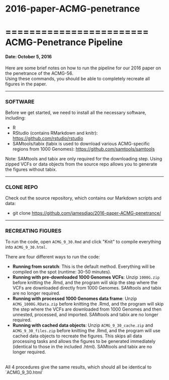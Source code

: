 # 2016-paper-ACMG-penetrance

========================
ACMG-Penetrance Pipeline
========================

#### Date: October 5, 2016

Here are some brief notes on how to run the pipeline for our 2016 paper on the penetrance of the ACMG-56. <br />
Using these commands, you should be able to completely recreate all figures in the paper.


-------------------------------------------------------------

### SOFTWARE

Before we get started, we need to install all the necessary software, including:

 - R <br />
 - RStudio (contains RMarkdown and knitr): https://github.com/rstudio/rstudio <br />
 - SAMtools/tabix (tabix is used to download various ACMG-specific regions from 1000 Genomes): https://github.com/samtools/samtools
 
Note: SAMtools and tabix are only required for the downloading step. Using zipped VCFs or data objects from the source repo allows you to generate the figures without tabix. 
 
-------------------------------------------------------------

### CLONE REPO

Check out the source repository, which contains our Markdown scripts and data: <br />

 - git clone https://github.com/jamesdiao/2016-paper-ACMG-penetrance/


-------------------------------------------------------------
### RECREATING FIGURES

To run the code, open `ACMG_9_30.Rmd` and click "Knit" to compile everything into `ACMG_9_30.html`. 

There are four different ways to run the code: <br />
 - **Running from scratch**: This is the default method. Everything will be compiled on the spot (runtime: 30-50 minutes). <br />
 - **Running with pre-downloaded 1000 Genomes VCFs**: Unzip `1000G.zip` before knitting the .Rmd, and the program will skip the step where the VCFs are downloaded directly from 1000 Genomes. SAMtools and tabix are no longer required. <br />
 - **Running with processed 1000 Genomes data frame**: Unzip `ACMG_1000G.RData.zip` before knitting the .Rmd, and the program will skip the step where the VCFs are downloaded from 1000 Genomes and then unnested, processed, and imported. SAMtools and tabix are no longer required. <br />
 - **Running with cached data objects**: Unzip `ACMG_9_30_cache.zip` and `ACMG_9_30_files.zip` before knitting the .Rmd, and the program will use cached data objects to recreate the figures. This skips all data processing tasks and allows the figures to be generated immediately (identical to those in the included .html). SAMtools and tabix are no longer required. <br />
<br />
All 4 procedures give the same results, which should all be identical to `ACMG_9_30.html`


<br />
<br />
<br />

